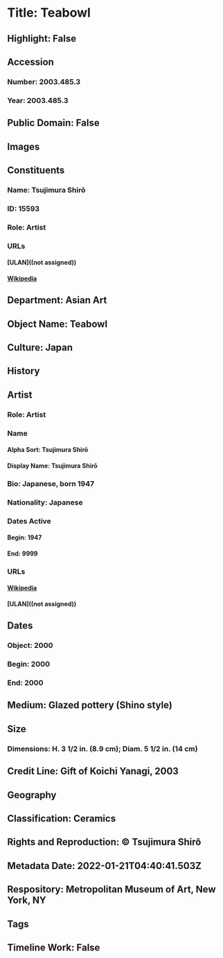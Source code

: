 # Title: Teabowl
## Highlight: False
## Accession
### Number: 2003.485.3
### Year: 2003.485.3
## Public Domain: False
## Images
## Constituents
### Name: Tsujimura Shirō
### ID: 15593
### Role: Artist
### URLs
#### [ULAN]((not assigned))
#### [Wikipedia](https://www.wikidata.org/wiki/Q43137187)
## Department: Asian Art
## Object Name: Teabowl
## Culture: Japan
## History
## Artist
### Role: Artist
### Name
#### Alpha Sort: Tsujimura Shirō
#### Display Name: Tsujimura Shirō
### Bio: Japanese, born 1947
### Nationality: Japanese
### Dates Active
#### Begin: 1947
#### End: 9999
### URLs
#### [Wikipedia](https://www.wikidata.org/wiki/Q43137187)
#### [ULAN]((not assigned))
## Dates
### Object: 2000
### Begin: 2000
### End: 2000
## Medium: Glazed pottery (Shino style)
## Size
### Dimensions: H. 3 1/2 in. (8.9 cm); Diam. 5 1/2 in. (14 cm)
## Credit Line: Gift of Koichi Yanagi, 2003
## Geography
## Classification: Ceramics
## Rights and Reproduction: © Tsujimura Shirô
## Metadata Date: 2022-01-21T04:40:41.503Z
## Respository: Metropolitan Museum of Art, New York, NY
## Tags
## Timeline Work: False